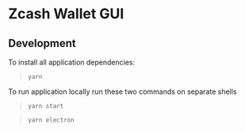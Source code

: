 # Zcash Wallet GUI

## Development

To install all application dependencies:
> `yarn`

To run application locally run these two commands on separate shells
> `yarn start`

> `yarn electron`
